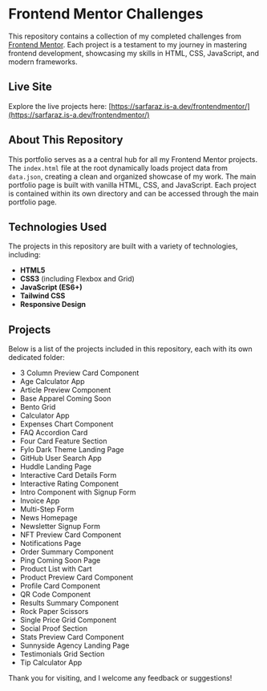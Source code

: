 # Frontend Mentor Challenges

This repository contains a collection of my completed challenges from [Frontend Mentor](https://www.frontendmentor.io). Each project is a testament to my journey in mastering frontend development, showcasing my skills in HTML, CSS, JavaScript, and modern frameworks.

## Live Site

Explore the live projects here: [https://sarfaraz.is-a.dev/frontendmentor/](https://sarfaraz.is-a.dev/frontendmentor/)

## About This Repository

This portfolio serves as a a central hub for all my Frontend Mentor projects. The `index.html` file at the root dynamically loads project data from `data.json`, creating a clean and organized showcase of my work. The main portfolio page is built with vanilla HTML, CSS, and JavaScript. Each project is contained within its own directory and can be accessed through the main portfolio page.

## Technologies Used

The projects in this repository are built with a variety of technologies, including:

*   **HTML5**
*   **CSS3** (including Flexbox and Grid)
*   **JavaScript (ES6+)**
*   **Tailwind CSS**
*   **Responsive Design**

## Projects

Below is a list of the projects included in this repository, each with its own dedicated folder:

*   3 Column Preview Card Component
*   Age Calculator App
*   Article Preview Component
*   Base Apparel Coming Soon
*   Bento Grid
*   Calculator App
*   Expenses Chart Component
*   FAQ Accordion Card
*   Four Card Feature Section
*   Fylo Dark Theme Landing Page
*   GitHub User Search App
*   Huddle Landing Page
*   Interactive Card Details Form
*   Interactive Rating Component
*   Intro Component with Signup Form
*   Invoice App
*   Multi-Step Form
*   News Homepage
*   Newsletter Signup Form
*   NFT Preview Card Component
*   Notifications Page
*   Order Summary Component
*   Ping Coming Soon Page
*   Product List with Cart
*   Product Preview Card Component
*   Profile Card Component
*   QR Code Component
*   Results Summary Component
*   Rock Paper Scissors
*   Single Price Grid Component
*   Social Proof Section
*   Stats Preview Card Component
*   Sunnyside Agency Landing Page
*   Testimonials Grid Section
*   Tip Calculator App

Thank you for visiting, and I welcome any feedback or suggestions!
